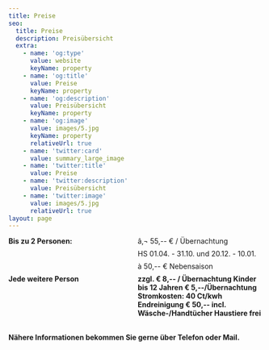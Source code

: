 ```yaml
---
title: Preise
seo:
  title: Preise
  description: Preisübersicht
  extra:
    - name: 'og:type'
      value: website
      keyName: property
    - name: 'og:title'
      value: Preise
      keyName: property
    - name: 'og:description'
      value: Preisübersicht
      keyName: property
    - name: 'og:image'
      value: images/5.jpg
      keyName: property
      relativeUrl: true
    - name: 'twitter:card'
      value: summary_large_image
    - name: 'twitter:title'
      value: Preise
    - name: 'twitter:description'
      value: Preisübersicht
    - name: 'twitter:image'
      value: images/5.jpg
      relativeUrl: true
layout: page
---
```

<div style="display: grid; grid-template-columns: 1fr 1fr; grid-gap: .5rem;">
<span><strong>Bis zu 2 Personen:</strong></span>
<span>â‚¬ 55,-- € / Übernachtung</span>
<span>&nbsp;</span>
<span>HS 01.04. - 31.10. und 20.12. - 10.01.</span>
<span>&nbsp;</span>
<span>à 50,-- € Nebensaison</span>
<span><strong>Jede weitere Person</span>
<span>zzgl. € 8,-- / Übernachtung</span>
<span><strong>Kinder bis 12 Jahren </span>
<span>€ 5,--/Übernachtung</span>
<span><strong>Stromkosten:</span>
<span>40 Ct/kwh</span>
<span><strong>Endreinigung</span>
<span>€ 50,-- incl. Wäsche-/Handtücher</span>
<span><strong>Haustiere</span>
<span>frei</span>
</div>
<br>
<p>Nähere Informationen bekommen Sie gerne über Telefon oder Mail.</p>
